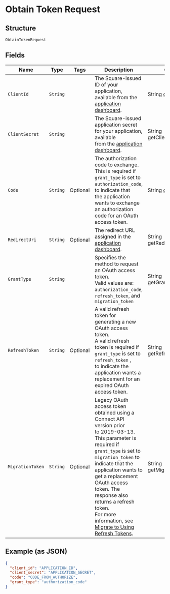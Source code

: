 
# Obtain Token Request

## Structure

`ObtainTokenRequest`

## Fields

| Name | Type | Tags | Description | Getter |
|  --- | --- | --- | --- | --- |
| `ClientId` | `String` |  | The Square-issued ID of your application, available from the<br>[application dashboard](https://connect.squareup.com/apps). | String getClientId() |
| `ClientSecret` | `String` |  | The Square-issued application secret for your application, available<br>from the [application dashboard](https://connect.squareup.com/apps). | String getClientSecret() |
| `Code` | `String` | Optional | The authorization code to exchange.<br>This is required if `grant_type` is set to `authorization_code`, to indicate that<br>the application wants to exchange an authorization code for an OAuth access token. | String getCode() |
| `RedirectUri` | `String` | Optional | The redirect URL assigned in the [application dashboard](https://connect.squareup.com/apps). | String getRedirectUri() |
| `GrantType` | `String` |  | Specifies the method to request an OAuth access token.<br>Valid values are: `authorization_code`, `refresh_token`, and `migration_token` | String getGrantType() |
| `RefreshToken` | `String` | Optional | A valid refresh token for generating a new OAuth access token.<br>A valid refresh token is required if `grant_type` is set to `refresh_token` ,<br>to indicate the application wants a replacement for an expired OAuth access token. | String getRefreshToken() |
| `MigrationToken` | `String` | Optional | Legacy OAuth access token obtained using a Connect API version prior<br>to 2019-03-13. This parameter is required if `grant_type` is set to<br>`migration_token` to indicate that the application wants to get a replacement<br>OAuth access token. The response also returns a refresh token.<br>For more information, see [Migrate to Using Refresh Tokens](https://developer.squareup.com/docs/authz/oauth/migration). | String getMigrationToken() |

## Example (as JSON)

```json
{
  "client_id": "APPLICATION_ID",
  "client_secret": "APPLICATION_SECRET",
  "code": "CODE_FROM_AUTHORIZE",
  "grant_type": "authorization_code"
}
```

